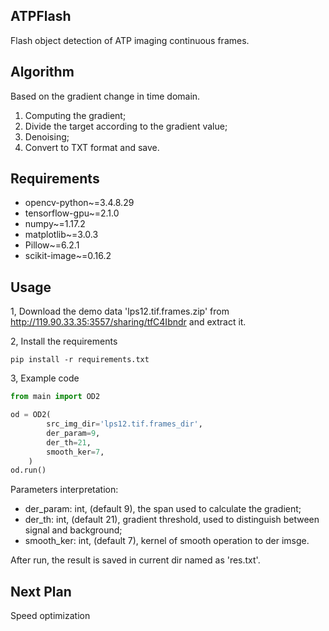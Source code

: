 ## ATPFlash

Flash object detection of ATP imaging continuous frames.

## Algorithm

Based on the gradient change in time domain.
1. Computing the gradient;
2. Divide the target according to the gradient value;
3. Denoising;
4. Convert to TXT format and save.

## Requirements

- opencv-python~=3.4.8.29
- tensorflow-gpu~=2.1.0
- numpy~=1.17.2
- matplotlib~=3.0.3
- Pillow~=6.2.1
- scikit-image~=0.16.2

## Usage

1, Download the demo data 'lps12.tif.frames.zip' from http://119.90.33.35:3557/sharing/tfC4Ibndr and extract it.

2, Install the requirements
```shell script
pip install -r requirements.txt
```

3, Example code
```python
from main import OD2

od = OD2(
        src_img_dir='lps12.tif.frames_dir',
        der_param=9,
        der_th=21,
        smooth_ker=7,
    )
od.run()
```
Parameters interpretation:
- der_param: int, (default 9), the span used to calculate the gradient;
- der_th: int, (default 21), gradient threshold, used to distinguish between signal and background;
- smooth_ker: int, (default 7), kernel of smooth operation to der imsge.

After run, the result is saved in current dir named as 'res.txt'.


## Next Plan

Speed optimization

